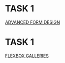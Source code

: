 # TASK 1
[ADVANCED FORM DESIGN](https://rakshita-09.github.io/FullStack-Projects/formdesign.html)
# TASK 1
[FLEXBOX GALLERIES]( https://rakshita-09.github.io/FullStack-Projects/flexboxgalleries.html)
